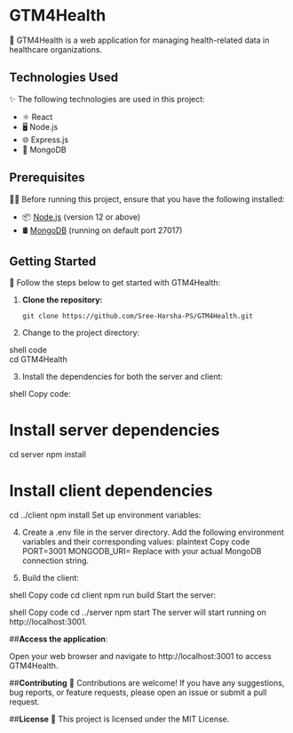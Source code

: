 # GTM4Health

🏥 GTM4Health is a web application for managing health-related data in healthcare organizations.

## Technologies Used

✨ The following technologies are used in this project:

- ⚛️ React
- 🖥️ Node.js
- 🌐 Express.js
- 🍃 MongoDB

## Prerequisites

👨‍💻 Before running this project, ensure that you have the following installed:

- 📦 [Node.js](https://nodejs.org/) (version 12 or above)
- 🛢️ [MongoDB](https://www.mongodb.com/) (running on default port 27017)

## Getting Started

🚀 Follow the steps below to get started with GTM4Health:

1. **Clone the repository:**
   ```shell
   git clone https://github.com/Sree-Harsha-PS/GTM4Health.git
2. Change to the project directory:

  shell code  
  cd GTM4Health

3. Install the dependencies for both the server and client:

  shell
  Copy code:
  # Install server dependencies
  
  cd server
  npm install

  # Install client dependencies
  
  cd ../client
  npm install
  Set up environment variables:

4. Create a .env file in the server directory.
  Add the following environment variables and their corresponding values:
  plaintext
  Copy code
  PORT=3001
  MONGODB_URI=<your-mongodb-connection-string>
  Replace <your-mongodb-connection-string> with your actual MongoDB connection string.
  
 5. Build the client:

shell
Copy code
cd client
npm run build
Start the server:

shell
Copy code
cd ../server
npm start
The server will start running on http://localhost:3001.

##**Access the application**:

Open your web browser and navigate to http://localhost:3001 to access GTM4Health.

##**Contributing**
🤝 Contributions are welcome! If you have any suggestions, bug reports, or feature requests, please open an issue or submit a pull request.

##**License**
📄 This project is licensed under the MIT License.
